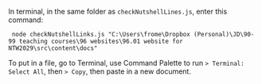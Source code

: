 In terminal, in the same folder as `checkNutshellLines.js`, enter this command:

`  node checkNutshellLinks.js "C:\Users\frome\Dropbox (Personal)\JD\90-99 teaching courses\96 websites\96.01 website for NTW2029\src\content\docs"  `

To put in a file, go to Terminal, use Command Palette to run `> Terminal: Select All`, then `> Copy`, then paste in a new document.
